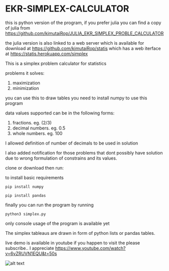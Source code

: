 # EKR-SIMPLEX-CALCULATOR

this is python version of the program, if you prefer julia you can find a copy of julia from
https://github.com/kimutaiRop/JULIA_EKR_SIMPLEX_PROBLE_CALCULATOR

the julia version is also linked to a web server which is available for download at https://github.com/kimutaiRop/statis
which has a web iterface at https://statis.herokuapp.com/simplex

This is a simplex problem calculator for statistics

problems it solves:
  1. maximization
  2. minimization
 
you can use this to draw tables
you need to install
numpy to use this program


data values supported can be in the following forms:
  1. fractions. eg. (2/3)
  2. decimal numbers. eg. 0.5
  3. whole numbers. eg. 100
  
I allowed definition of number of decimals to be used in solution
  
I also added notification for those problems that dont possibly have solution due to wrong formulation of constrains and its values.

clone or download then run:

to install basic requirements

`pip install numpy`

`pip install pandas`

finally you can run the program by running

`python3 simplex.py`

only console usage of the program is available yet

The simplex tableaus are drawn in form of python lists or pandas tables.

live demo is available in youtube if you happen to visit the please subscribe.. I appreciate https://www.youtube.com/watch?v=6vZRUVN1EQU&t=50s

![alt text](https://github.com/kimutaiRop/EKR-SIMPLEX-PROBLEM-CALCULATOR/blob/master/Screenshot%20from%202019-03-11%2023-19-05.png)
